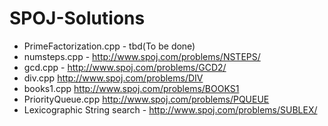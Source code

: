 # SPOJ-Solutions

- PrimeFactorization.cpp - tbd(To be done)
- numsteps.cpp - http://www.spoj.com/problems/NSTEPS/
- gcd.cpp - http://www.spoj.com/problems/GCD2/
- div.cpp http://www.spoj.com/problems/DIV
- books1.cpp http://www.spoj.com/problems/BOOKS1
- PriorityQueue.cpp http://www.spoj.com/problems/PQUEUE
- Lexicographic String search - http://www.spoj.com/problems/SUBLEX/
